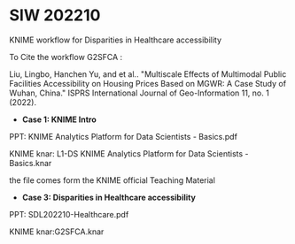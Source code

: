 # SIW 202210

KNIME workflow for Disparities in Healthcare accessibility

To Cite the workflow G2SFCA :

Liu, Lingbo, Hanchen Yu, and et al.. "Multiscale Effects of Multimodal Public Facilities Accessibility on Housing Prices Based on MGWR: A Case Study of Wuhan, China." ISPRS International Journal of Geo-Information 11, no. 1 (2022). 

- **Case 1: KNIME Intro**

PPT: KNIME Analytics Platform for Data Scientists - Basics.pdf

KNIME knar: L1-DS KNIME Analytics Platform for Data Scientists - Basics.knar

the file comes form the KNIME official Teaching Material

- **Case 3: Disparities in Healthcare accessibility**

PPT: SDL202210-Healthcare.pdf

KNIME knar:G2SFCA.knar
